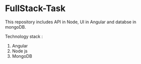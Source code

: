 # FullStack-Task
This repository includes API in Node, UI in Angular and databse in mongoDB.

Technology stack :
1) Angular
2) Node js
3) MongoDB


